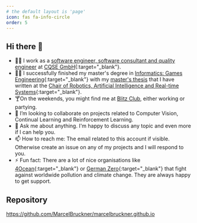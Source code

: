 ```yaml
---
# the default layout is 'page'
icon: fas fa-info-circle
order: 5
---
```



## Hi there 👋

- 👨‍💻 I work as a [software engineer, software consultant and quality engineer](https://www.cqse.eu/de/company/team/marcel-bruckner/) at [CQSE GmbH](https://cqse.eu){:target="\_blank"}.
- 👨‍🎓 I successfully finished my master's degree in [Informatics: Games Engineering](https://www.tum.de/en/studies/degree-programs/detail/informatics-games-engineering-master-of-science-msc){:target="\_blank"} with my [master's thesis](https://docs.google.com/viewer?url=https://raw.githubusercontent.com/Brucknem/CDN/main/master-thesis.pdf) that I have written at the [Chair of Robotics, Artificial Intelligence and Real-time Systems](https://www.in.tum.de/en/i06/home/){:target="\_blank"}.
- 🍸On the weekends, you might find me at [Blitz Club](https://www.blitz.club/), either working or partying.
- 👯 I’m looking to collaborate on projects related to Computer Vision, Continual Learning and Reinforcement Learning.
- 💬 Ask me about anything. I'm happy to discuss any topic and even more if I can help you.
- 📫 How to reach me: The email related to this account if visible. Otherwise create an issue on any of my projects and I will respond to you.
- ⚡ Fun fact: There are a lot of nice organisations like [4Ocean](https://www.4ocean.com/){:target="\_blank"} or [German Zero](https://www.germanzero.de){:target="\_blank"} that fight against worldwide pollution and climate change. They are always happy to get support.

## Repository
<https://github.com/MarcelBruckner/marcelbruckner.github.io>
